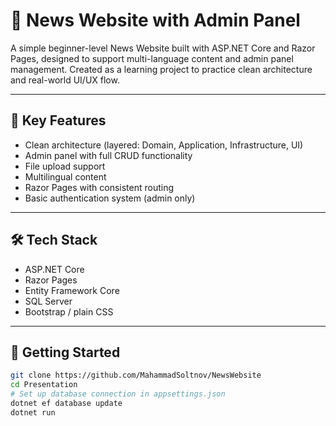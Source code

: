 # 📰 News Website with Admin Panel

A simple beginner-level News Website built with ASP.NET Core and Razor Pages, designed to support multi-language content and admin panel management. Created as a learning project to practice clean architecture and real-world UI/UX flow.

---

## 🧠 Key Features

- Clean architecture (layered: Domain, Application, Infrastructure, UI)
- Admin panel with full CRUD functionality
- File upload support
- Multilingual content
- Razor Pages with consistent routing
- Basic authentication system (admin only)

---

## 🛠️ Tech Stack

- ASP.NET Core
- Razor Pages
- Entity Framework Core
- SQL Server
- Bootstrap / plain CSS

---

## 🚀 Getting Started

```bash
git clone https://github.com/MahammadSoltnov/NewsWebsite
cd Presentation
# Set up database connection in appsettings.json
dotnet ef database update
dotnet run
